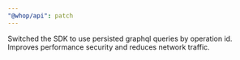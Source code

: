 ```yaml
---
"@whop/api": patch
---
```


Switched the SDK to use persisted graphql queries by operation id. Improves performance security and reduces network traffic.
